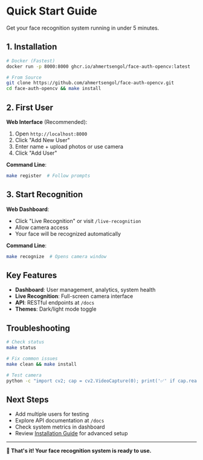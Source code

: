 # Quick Start Guide

Get your face recognition system running in under 5 minutes.

## 1. Installation

```bash
# Docker (Fastest)
docker run -p 8000:8000 ghcr.io/ahmertsengol/face-auth-opencv:latest

# From Source
git clone https://github.com/ahmertsengol/face-auth-opencv.git
cd face-auth-opencv && make install
```

## 2. First User

**Web Interface** (Recommended):
1. Open `http://localhost:8000`
2. Click "Add New User"
3. Enter name + upload photos or use camera
4. Click "Add User"

**Command Line**:
```bash
make register  # Follow prompts
```

## 3. Start Recognition

**Web Dashboard**:
- Click "Live Recognition" or visit `/live-recognition`
- Allow camera access
- Your face will be recognized automatically

**Command Line**:
```bash
make recognize  # Opens camera window
```

## Key Features

- **Dashboard**: User management, analytics, system health
- **Live Recognition**: Full-screen camera interface
- **API**: RESTful endpoints at `/docs`
- **Themes**: Dark/light mode toggle

## Troubleshooting

```bash
# Check status
make status

# Fix common issues
make clean && make install

# Test camera
python -c "import cv2; cap = cv2.VideoCapture(0); print('✅' if cap.read()[0] else '❌')"
```

## Next Steps

- Add multiple users for testing
- Explore API documentation at `/docs`
- Check system metrics in dashboard
- Review [Installation Guide](INSTALLATION.md) for advanced setup

---

**🎉 That's it! Your face recognition system is ready to use.** 